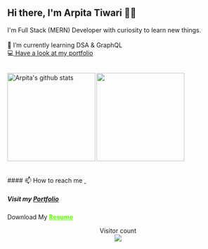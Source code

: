 <!--img align="right" height="180px" src="https://github.com/Deeksha2501/Deeksha2501/blob/master/resources/progirl.png" alt="image" /> -->

<p align="left">

## Hi there, I'm Arpita Tiwari 👋🏻 
 
I'm Full Stack (MERN) Developer with curiosity to learn new things. <br>
<br>
🌱 I’m currently learning DSA & GraphQL <br>
💻<a target="_blank" href="https://react-resume-template-master.now.sh/"> Have a look at my portfolio</a>
  <p>
<br>



  <img align="left" height="200px" src="https://github-readme-stats.vercel.app/api?username=Arpita309&show_icons=true&count_private=true&title_color=e6005c" alt="Arpita's github stats" />

  <img align="centre" height="200px" src="https://github-readme-stats.vercel.app/api/top-langs/?username=Arpita309&title_color=e6005c" />

<br> 
<br>
<br>
####  📫 How to reach me 


<a href="https://www.linkedin.com/in/arpita-tiwari-947bba179/">
<img class="ri-linkedin-box-fill"></img>
</a>
<a style="padding:10px" href="mailto: arpitatiwari309@gmail.com">
  <img class="ri-mail-line"></img>
</a>

##### Visit my [Portfolio](https://react-resume-template-master.now.sh/)


Download My
<a href="https://drive.google.com/file/d/1tvt_3jGf_gXw3qedr-bQUwdH1drYdJr6/view?usp=sharing" class="btn-hire" style="text-align: center; color:rgb(94, 255, 0);"><b>Resume</b></a>









<p align="center"> 
  Visitor count<br>
  <img src="https://profile-counter.glitch.me/arpita309/count.svg" />
</p>
